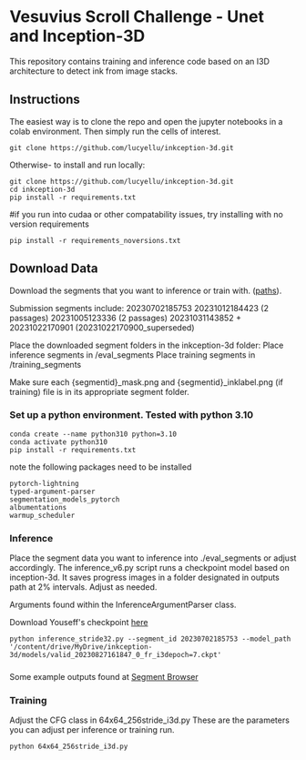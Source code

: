 # Vesuvius Scroll Challenge - Unet and Inception-3D

This repository contains training and inference code based on an I3D architecture to detect ink from image stacks.


## Instructions

The easiest way is to clone the repo and open the jupyter notebooks in a colab environment. Then simply run the cells of interest. 

```
git clone https://github.com/lucyellu/inkception-3d.git

```


Otherwise- to install and run locally:


```
git clone https://github.com/lucyellu/inkception-3d.git
cd inkception-3d
pip install -r requirements.txt

```

#if you run into cudaa or other compatability issues, try installing with no version requirements

```
pip install -r requirements_noversions.txt

```


## Download Data
Download the segments that you want to inference or train with. ([paths](http://dl.ash2txt.org/full-scrolls/Scroll1.volpkg/paths/)).   

Submission segments include: 
    20230702185753 
    20231012184423 (2 passages) 
    20231005123336 (2 passages)
    20231031143852 + 20231022170901 (20231022170900_superseded)
    
Place the downloaded segment folders in the inkception-3d folder:
    Place inference segments in /eval_segments
    Place training segments in /training_segments
    
Make sure each {segmentid}_mask.png and {segmentid}_inklabel.png (if training) file is in its appropriate segment folder.


### Set up a python environment. Tested with python 3.10

```
conda create --name python310 python=3.10
conda activate python310
pip install -r requirements.txt

```
note the following packages need to be installed

```
pytorch-lightning   
typed-argument-parser   
segmentation_models_pytorch   
albumentations   
warmup_scheduler   
```


### Inference
Place the segment data you want to inference into ./eval_segments or adjust accordingly.
The inference_v6.py script runs a checkpoint model based on inception-3d. It saves progress images in a folder designated in outputs path at 2% intervals. Adjust as needed. 

Arguments found within the InferenceArgumentParser class.

Download Youseff's checkpoint [here](https://drive.google.com/file/d/1fAGZbVPHW6q1hNiI2E2NKzf6TyELzOC4/view?usp=sharing) 


```
python inference_stride32.py --segment_id 20230702185753 --model_path '/content/drive/MyDrive/inkception-3d/models/valid_20230827161847_0_fr_i3depoch=7.ckpt'
```


###
Some example outputs found at [Segment Browser](https://vesuvius.virtual-void.net/) 



### Training

Adjust the CFG class in 64x64_256stride_i3d.py
These are the parameters you can adjust per inference or training run. 

```
python 64x64_256stride_i3d.py
```






    

